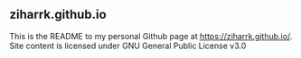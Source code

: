 ## ziharrk.github.io 
This is the README to my personal Github page at https://ziharrk.github.io/. 
Site content is licensed under GNU General Public License v3.0
